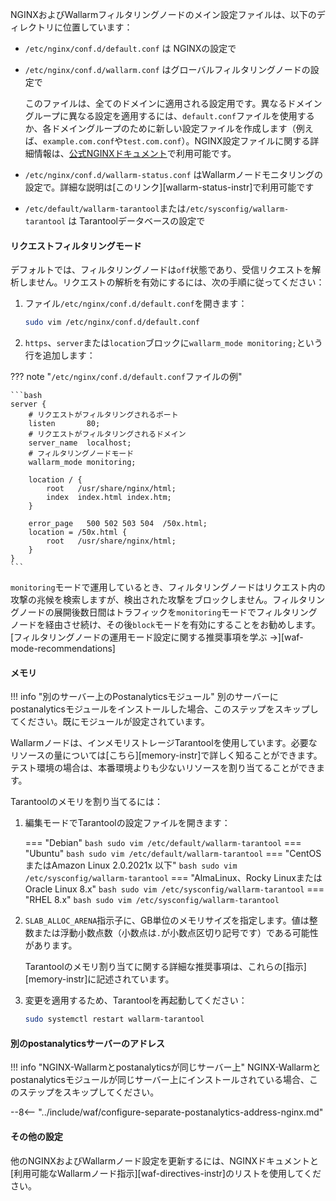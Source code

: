 NGINXおよびWallarmフィルタリングノードのメイン設定ファイルは、以下のディレクトリに位置しています：

* `/etc/nginx/conf.d/default.conf` は NGINXの設定で
* `/etc/nginx/conf.d/wallarm.conf` はグローバルフィルタリングノードの設定で

    このファイルは、全てのドメインに適用される設定用です。異なるドメイングループに異なる設定を適用するには、`default.conf`ファイルを使用するか、各ドメイングループのために新しい設定ファイルを作成します（例えば、`example.com.conf`や`test.com.conf`）。NGINX設定ファイルに関する詳細情報は、[公式NGINXドキュメント](https://nginx.org/en/docs/beginners_guide.html)で利用可能です。
* `/etc/nginx/conf.d/wallarm-status.conf` はWallarmノードモニタリングの設定で。詳細な説明は[このリンク][wallarm-status-instr]で利用可能です
* `/etc/default/wallarm-tarantool`または`/etc/sysconfig/wallarm-tarantool` は Tarantoolデータベースの設定で

#### リクエストフィルタリングモード

デフォルトでは、フィルタリングノードは`off`状態であり、受信リクエストを解析しません。リクエストの解析を有効にするには、次の手順に従ってください：

1. ファイル`/etc/nginx/conf.d/default.conf`を開きます：

    ```bash
    sudo vim /etc/nginx/conf.d/default.conf
    ```
2. `https`、`server`または`location`ブロックに`wallarm_mode monitoring;`という行を追加します：

??? note "`/etc/nginx/conf.d/default.conf`ファイルの例"

    ```bash
    server {
        # リクエストがフィルタリングされるポート
        listen       80;
        # リクエストがフィルタリングされるドメイン
        server_name  localhost;
        # フィルタリングノードモード
        wallarm_mode monitoring;

        location / {
            root   /usr/share/nginx/html;
            index  index.html index.htm;
        }

        error_page   500 502 503 504  /50x.html;
        location = /50x.html {
            root   /usr/share/nginx/html;
        }
    }
    ```

`monitoring`モードで運用しているとき、フィルタリングノードはリクエスト内の攻撃の兆候を検索しますが、検出された攻撃をブロックしません。フィルタリングノードの展開後数日間はトラフィックを`monitoring`モードでフィルタリングノードを経由させ続け、その後`block`モードを有効にすることをお勧めします。[フィルタリングノードの運用モード設定に関する推奨事項を学ぶ →][waf-mode-recommendations]

#### メモリ

!!! info "別のサーバー上のPostanalyticsモジュール"
    別のサーバーにpostanalyticsモジュールをインストールした場合、このステップをスキップしてください。既にモジュールが設定されています。

Wallarmノードは、インメモリストレージTarantoolを使用しています。必要なリソースの量については[こちら][memory-instr]で詳しく知ることができます。テスト環境の場合は、本番環境よりも少ないリソースを割り当てることができます。

Tarantoolのメモリを割り当てるには：

1. 編集モードでTarantoolの設定ファイルを開きます：

    === "Debian"
        ``` bash
        sudo vim /etc/default/wallarm-tarantool
        ```
    === "Ubuntu"
        ``` bash
        sudo vim /etc/default/wallarm-tarantool
        ```
    === "CentOSまたはAmazon Linux 2.0.2021x 以下"
        ``` bash
        sudo vim /etc/sysconfig/wallarm-tarantool
        ```
    === "AlmaLinux、Rocky LinuxまたはOracle Linux 8.x"
        ``` bash
        sudo vim /etc/sysconfig/wallarm-tarantool
        ```
    === "RHEL 8.x"
        ``` bash
        sudo vim /etc/sysconfig/wallarm-tarantool
        ```
2. `SLAB_ALLOC_ARENA`指示子に、GB単位のメモリサイズを指定します。値は整数または浮動小数点数（小数点は`.`が小数点区切り記号です）である可能性があります。

    Tarantoolのメモリ割り当てに関する詳細な推奨事項は、これらの[指示][memory-instr]に記述されています。
3. 変更を適用するため、Tarantoolを再起動してください：

    ```bash
    sudo systemctl restart wallarm-tarantool
    ```

#### 別のpostanalyticsサーバーのアドレス

!!! info "NGINX-Wallarmとpostanalyticsが同じサーバー上"
    NGINX-Wallarmとpostanalyticsモジュールが同じサーバー上にインストールされている場合、このステップをスキップしてください。

--8<-- "../include/waf/configure-separate-postanalytics-address-nginx.md"

#### その他の設定

他のNGINXおよびWallarmノード設定を更新するには、NGINXドキュメントと[利用可能なWallarmノード指示][waf-directives-instr]のリストを使用してください。